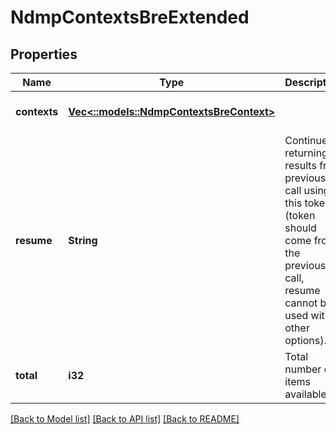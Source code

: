 # NdmpContextsBreExtended

## Properties
Name | Type | Description | Notes
------------ | ------------- | ------------- | -------------
**contexts** | [**Vec<::models::NdmpContextsBreContext>**](NdmpContextsBreContext.md) |  | [optional] [default to null]
**resume** | **String** | Continue returning results from previous call using this token (token should come from the previous call, resume cannot be used with other options). | [optional] [default to null]
**total** | **i32** | Total number of items available. | [optional] [default to null]

[[Back to Model list]](../README.md#documentation-for-models) [[Back to API list]](../README.md#documentation-for-api-endpoints) [[Back to README]](../README.md)


